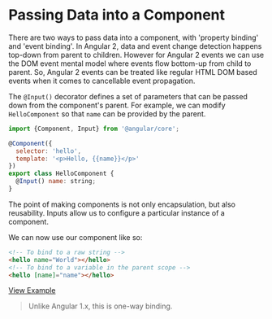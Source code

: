 # Passing Data into a Component

There are two ways to pass data into a component, with 'property binding' and 'event binding'. In Angular 2, data and event change detection happens top-down from parent to children. However for Angular 2 events we can use the DOM event mental model where events flow bottom-up from child to parent. So, Angular 2 events can be treated like regular HTML DOM based events when it comes to cancellable event propagation.

The `@Input()` decorator defines a set of parameters that can be passed down from the component's parent. For example, we can modify `HelloComponent` so that `name` can be provided by the parent.

```js
import {Component, Input} from '@angular/core';

@Component({
  selector: 'hello',
  template: '<p>Hello, {{name}}</p>'
})
export class HelloComponent {
  @Input() name: string;
}
```

The point of making components is not only encapsulation, but also reusability. Inputs allow us to configure a particular instance of a component.

We can now use our component like so:

```html
<!-- To bind to a raw string -->
<hello name="World"></hello>
<!-- To bind to a variable in the parent scope -->
<hello [name]="name"></hello>
```

[View Example](http://plnkr.co/edit/GbpCKy?p=preview)

>Unlike Angular 1.x, this is one-way binding.
